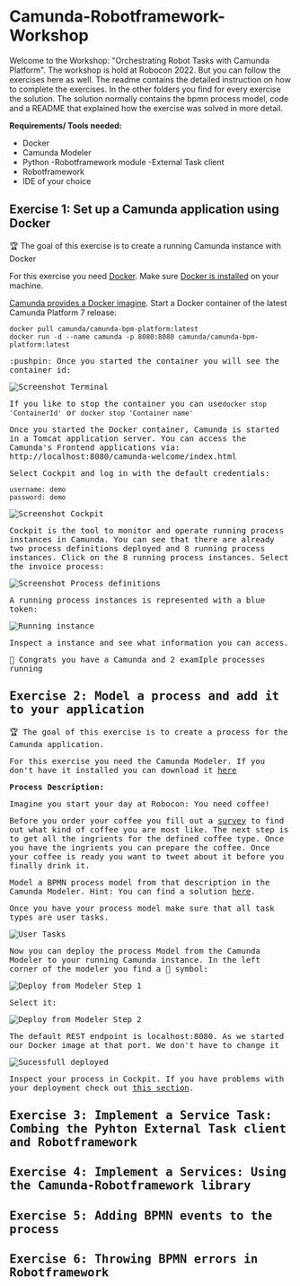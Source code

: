 # Camunda-Robotframework-Workshop

Welcome to the Workshop: "Orchestrating Robot Tasks with Camunda Platform". The workshop is hold at Robocon 2022. But you can follow the exercises here as well. The readme contains the detailed instruction on how to complete the exercises. In the other folders you find for every exercise the solution. The solution normally contains the bpmn process model, code and a README that explained how the exercise was solved in more detail. 

**Requirements/ Tools needed:**

- Docker
- Camunda Modeler
- Python
   -Robotframework module 
   -External Task client   
- Robotframework
- IDE of your choice

## Exercise 1: Set up a Camunda application using Docker
:trophy: The goal of this exercise is to create a running Camunda instance with Docker

For this exercise you need [Docker](https://www.docker.com/). Make sure [Docker is installed](https://docs.docker.com/get-docker/) on your machine. 

[Camunda provides a Docker imagine](https://github.com/camunda/docker-camunda-bpm-platform#camunda-platform-docker-images). Start a Docker container of the latest Camunda Platform 7 release:

```
docker pull camunda/camunda-bpm-platform:latest
docker run -d --name camunda -p 8080:8080 camunda/camunda-bpm-platform:latest
```


<kbd>
:pushpin: Once you started the container you will see the container id:

![Screenshot Terminal](img/04-Terminal.png)

If you like to stop the container you can use```docker stop 'ContainerId'``` or ```docker stop 'Container name'```
 </kdb>
 
 

Once you started the Docker container, Camunda is started in a Tomcat application server. You can access the Camunda's Frontend applications via: http://localhost:8080/camunda-welcome/index.html

Select Cockpit and log in with the default credentials: 
```
username: demo
password: demo
```
![Screenshot Cockpit](img/01-Cockpit.png)

Cockpit is the tool to monitor and operate running process instances in Camunda. You can see that there are already two process definitions deployed and 8 running process instances. Click on the 8 running process instances. Select the invoice process: 

![Screenshot Process definitions](img/02-Process-Definitions.png)

A running process instances is represented with a blue token: 

![Running instance](img/03-Running-Process-Instance.png)

Inspect a instance and see what information you can access. 

:tada: Congrats you have a Camunda and 2 examIple processes running


## Exercise 2: Model a process and add it to your application

:trophy: The goal of this exercise is to create a process for the Camunda application. 

For this exercise you need the Camunda Modeler. If you don't have it installed you can download it [here](https://camunda.com/download/modeler/)

**Process Description:**

Imagine you start your day at Robocon: You need coffee! 

Before you order your coffee you fill out a [survey](https://www.buzzfeed.com/rileyroach/which-coffee-are-you-572dyo73ow) to find out what kind of coffee you are most like. The next step is to get all the ingrients for the defined coffee type. Once you have the ingrients you can prepare the coffee. Once your coffee is ready you want to tweet about it before you finally drink it. 

Model a BPMN process model from that description in the Camunda Modeler. Hint: You can find a solution [here](Solutions/02).

Once you have your process model make sure that all task types are user tasks. 

![User Tasks](img/05-UserTasks.png)

Now you can deploy the process Model from the Camunda Modeler to your running Camunda instance. In the left corner of the modeler you find a :rocket: symbol:

![Deploy from Modeler Step 1](img/06-Deploy-Button.png)

Select it: 

![Deploy from Modeler Step 2](img/07.Deploy.png)

The default REST endpoint is localhost:8080. As we started our Docker image at that port. We don't have to change it

![Sucessfull deployed](img/08-Deploy-successful.png)

Inspect your process in Cockpit. If you have problems with your deployment check out [this section](https://github.com/Nlea/Camunda-Robotframework-Workshop/blob/main/Solutions/02/README.md#problems-with-the-deployment).



## Exercise 3: Implement a Service Task: Combing the Pyhton External Task client and Robotframework

## Exercise 4: Implement a Services: Using the Camunda-Robotframework library

## Exercise 5: Adding BPMN events to the process

## Exercise 6: Throwing BPMN errors in Robotframework
